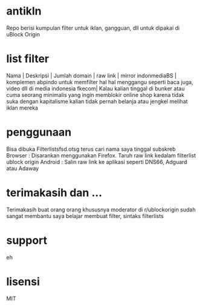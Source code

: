 # antikln
Repo berisi kumpulan filter untuk iklan, gangguan, dll untuk dipakai di uBlock Origin

# list filter
Nama | Deskripsi | Jumlah domain | raw link | mirror
indonmediaBS | komplemen abpindo untuk memfilter hal hal menggangu seperti baca juga, video dll di media indonesia
fkecom| Kalau kalian tinggal di bunker atau cuma seorang minimalis yang ingin memblokir online shop karena tidak suka dengan kapitalisme kalian tidak pernah belanja atau jengkel melihat iklan mereka

# penggunaan
Bisa dibuka Filterlistsfsd.otsg terus cari nama saya tinggal subskreb
Browser : Disarankan menggunakan Firefox. Taruh raw link kedalam filterlist ublock origin
Android : Salin raw link ke aplikasi seperti DNS66, Adguard atau Adaway

# terimakasih dan ...
Terimakasih buat orang orang khususnya moderator di r/ublockorigin sudah sangat membantu saya belajar membuat filter, sintaks
filterlists

# support
eh

# lisensi
MIT
